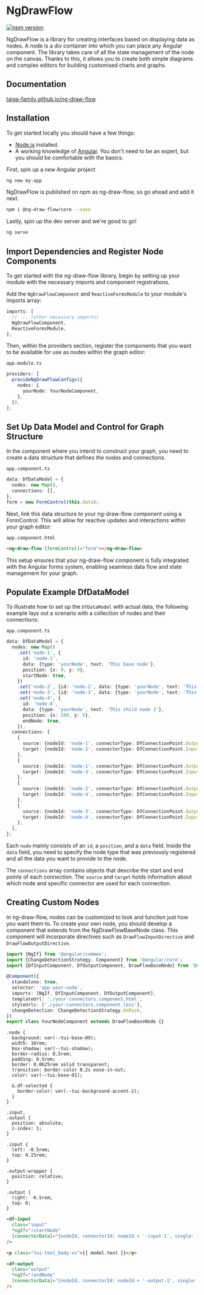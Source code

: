 # NgDrawFlow

[![npm version](https://img.shields.io/npm/v/@ng-draw-flow/core.svg)](https://npmjs.com/package/@ng-draw-flow/core)

NgDrawFlow is a library for creating interfaces based on displaying data as nodes. A node is a div container into which
you can place any Angular component. The library takes care of all the state management of the node on the canvas.
Thanks to this, it allows you to create both simple diagrams and complex editors for building customised charts and
graphs.

## Documentation

[taiga-family.github.io/ng-draw-flow](https://taiga-family.github.io/ng-draw-flow)

## Installation

To get started locally you should have a few things:

- [Node.js](https://nodejs.org/) installed.
- A working knowledge of [Angular](https://angular.dev/). You don't need to be an expert, but you should be comfortable
  with the basics.

First, spin up a new Angular project

```bash
ng new my-app
```

NgDrawFlow is published on npm as ng-draw-flow, so go ahead and add it next.

```bash
npm i @ng-draw-flow/core --save
```

Lastly, spin up the dev server and we're good to go!

```bash
ng serve
```

## Import Dependencies and Register Node Components

To get started with the ng-draw-flow library, begin by setting up your module with the necessary imports and component
registrations.

Add the `NgDrawFlowComponent` and `ReactiveFormsModule` to your module's imports array:

```ts
imports: [
  // ... (other necessary imports)
  NgDrawFlowComponent,
  ReactiveFormsModule,
];
```

Then, within the providers section, register the components that you want to be available for use as nodes within the
graph editor:

`app.module.ts`

```ts
providers: [
  provideNgDrawFlowConfigs({
    nodes: {
      yourNode: YourNodeComponent,
    },
  }),
];
```

## Set Up Data Model and Control for Graph Structure

In the component where you intend to construct your graph, you need to create a data structure that defines the nodes
and connections.

`app.component.ts`

```ts
data: DfDataModel = {
  nodes: new Map(),
  connections: [],
};
form = new FormControl(this.data);
```

Next, link this data structure to your ng-draw-flow component using a FormControl. This will allow for reactive updates
and interactions within your graph editor:

`app.component.html`

```html
<ng-draw-flow [formControl]="form"></ng-draw-flow>
```

This setup ensures that your ng-draw-flow component is fully integrated with the Angular forms system, enabling seamless
data flow and state management for your graph.

## Populate Example DfDataModel

To illustrate how to set up the `DfDataModel` with actual data, the following example lays out a scenario with a
collection of nodes and their connections:

`app.component.ts`

```ts
data: DfDataModel = {
  nodes: new Map()
    .set('node-1', {
      id: 'node-1',
      data: {type: 'yourNode', text: 'This base node'},
      position: {x: 0, y: 0},
      startNode: true,
    })
    .set('node-2', {id: 'node-2', data: {type: 'yourNode', text: 'This child node 1'}, position: {x: 250, y: 50}})
    .set('node-3', {id: 'node-3', data: {type: 'yourNode', text: 'This child node 2'}, position: {x: 250, y: -50}})
    .set('node-4', {
      id: 'node-4',
      data: {type: 'yourNode', text: 'This child node 3'},
      position: {x: 500, y: 0},
      endNode: true,
    }),
  connections: [
    {
      source: {nodeId: 'node-1', connectorType: DfConnectionPoint.Output, connectorId: 'node-1-output-1'},
      target: {nodeId: 'node-2', connectorType: DfConnectionPoint.Input, connectorId: 'node-2-input-1'},
    },
    {
      source: {nodeId: 'node-1', connectorType: DfConnectionPoint.Output, connectorId: 'node-1-output-1'},
      target: {nodeId: 'node-3', connectorType: DfConnectionPoint.Input, connectorId: 'node-3-input-1'},
    },
    {
      source: {nodeId: 'node-2', connectorType: DfConnectionPoint.Output, connectorId: 'node-2-output-1'},
      target: {nodeId: 'node-4', connectorType: DfConnectionPoint.Input, connectorId: 'node-4-input-1'},
    },
    {
      source: {nodeId: 'node-3', connectorType: DfConnectionPoint.Output, connectorId: 'node-3-output-1'},
      target: {nodeId: 'node-4', connectorType: DfConnectionPoint.Input, connectorId: 'node-4-input-1'},
    },
  ],
};
```

Each `node` mainly consists of an `id`, a `position`, and a `data` field. Inside the `data` field, you need to specify
the node type that was previously registered and all the data you want to provide to the node.

The `connections` array contains objects that describe the start and end points of each connection. The `source` and
`target` holds information about which node and specific connector are used for each connection.

## Creating Custom Nodes

In ng-draw-flow, nodes can be customized to look and function just how you want them to. To create your own node, you
should develop a component that extends from the NgDrawFlowBaseNode class. This component will incorporate directives
such as `DrawFlowInputDirective` and `DrawFlowOutputDirective`.

```ts
import {NgIf} from '@angular/common';
import {ChangeDetectionStrategy, Component} from '@angular/core';
import {DfInputComponent, DfOutputComponent, DrawFlowBaseNode} from '@ng-draw-flow/core';

@Component({
  standalone: true,
  selector: 'app-your-node',
  imports: [NgIf, DfInputComponent, DfOutputComponent],
  templateUrl: './your-connectors.component.html',
  styleUrls: ['./your-connectors.component.less'],
  changeDetection: ChangeDetectionStrategy.OnPush,
})
export class YourNodeComponent extends DrawFlowBaseNode {}
```

```less
.node {
  background: var(--tui-base-09);
  width: 10rem;
  box-shadow: var(--tui-shadow);
  border-radius: 0.5rem;
  padding: 0.5rem;
  border: 0.0625rem solid transparent;
  transition: border-color 0.2s ease-in-out;
  color: var(--tui-base-01);

  &.df-selected {
    border-color: var(--tui-background-accent-2);
  }
}

.input,
.output {
  position: absolute;
  z-index: 1;
}

.input {
  left: -0.5rem;
  top: 0.25rem;
}

.output-wrapper {
  position: relative;
}

.output {
  right: -0.5rem;
  top: 0;
}
```

```html
<df-input
  class="input"
  *ngIf="!startNode"
  [connectorData]="{nodeId, connectorId: nodeId + '-input-1', single: false}"
/>

<p class="tui-text_body-xs">{{ model.text }}</p>

<df-output
  class="output"
  *ngIf="!endNode"
  [connectorData]="{nodeId, connectorId: nodeId + '-output-1', single: false}"
/>
```
